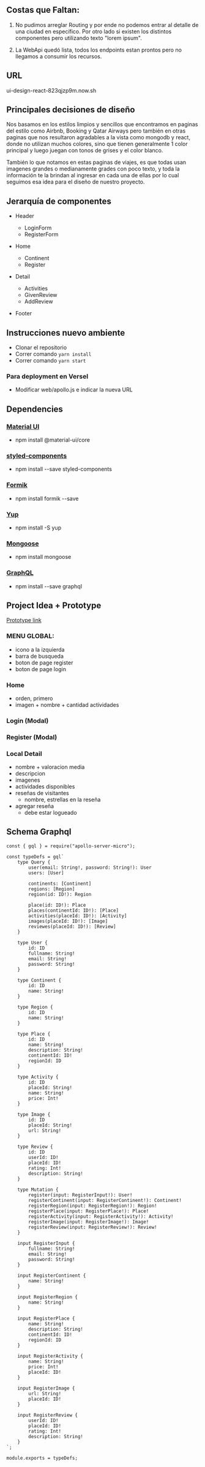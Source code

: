 ## Costas que Faltan:

1) No pudimos arreglar Routing y por ende no podemos entrar al detalle de una ciudad en específico.
Por otro lado si existen los distintos componentes pero utilizando texto "lorem ipsum".

2) La WebApi quedó lista, todos los endpoints estan prontos pero no llegamos a consumir los recursos.

## URL

ui-design-react-823qjzp9m.now.sh

## Principales decisiones de diseño

Nos basamos en los estilos limpios y sencillos que encontramos en paginas del estilo como Airbnb, Booking y Qatar Airways pero también en otras paginas que nos resultaron agradables a la vista como mongodb y react, donde no utilizan muchos colores, sino que tienen generalmente 1 color principal y luego juegan con tonos de grises y el color blanco.

También lo que notamos en estas paginas de viajes, es que todas usan imagenes grandes o medianamente grades con poco texto, y toda la información te la brindan al ingresar en cada una de ellas por lo cual seguimos esa idea para el diseño de nuestro proyecto.

## Jerarquía de componentes

- Header
  - LoginForm
  - RegisterForm
  
- Home
  - Continent 
  - Register
  
- Detail
  - Activities
  - GivenReview
  - AddReview
  
- Footer

## Instrucciones nuevo ambiente

- Clonar el repositorio 
- Correr comando `yarn install`
- Correr comando `yarn start`

### Para deployment en Versel

- Modificar web/apollo.js e indicar la nueva URL

## Dependencies

### [Material UI](https://material-ui.com/)
- npm install @material-ui/core

### [styled-components](https://styled-components.com/)
- npm install --save styled-components

### [Formik](https://jaredpalmer.com/formik/)
- npm install formik --save

### [Yup](https://www.npmjs.com/package/yup)
- npm install -S yup

### [Mongoose](https://mongoosejs.com)
- npm install mongoose

### [GraphQL](https://graphql.org/)
- npm install --save graphql

## Project Idea + Prototype
[Prototype link](figma.com/file/PFDGyPfof3jsY7bt6dvu2h/Desarrollo-UI?node-id=0%3A1)
 
### MENU GLOBAL: 
- icono a la izquierda
- barra de busqueda
- boton de page register
- boton de page login

### Home
- orden, primero 
- imagen + nombre + cantidad actividades
	
### Login (Modal)

### Register (Modal)

### Local Detail
- nombre + valoracion media
- descripcion
- imagenes
- actividades disponibles
- reseñas de visitantes
	- nombre, estrellas en la reseña
- agregar reseña
	- debe estar logueado

## Schema Graphql

```
const { gql } = require("apollo-server-micro");

const typeDefs = gql`
    type Query {
        user(email: String!, password: String!): User
        users: [User]
        
        continents: [Continent]
        regions: [Region]
        region(id: ID!): Region

        place(id: ID!): Place
        places(continentId: ID!): [Place]
        activities(placeId: ID!): [Activity]
        images(placeId: ID!): [Image]
        reviewes(placeId: ID!): [Review]
    }

    type User {
        id: ID
        fullname: String!
        email: String!
        password: String!
    }

    type Continent {
        id: ID
        name: String!
    }
    
    type Region {
        id: ID
        name: String!
    }

    type Place {
        id: ID
        name: String!
        description: String!
        continentId: ID!
        regionId: ID
    }

    type Activity {
        id: ID
        placeId: String!
        name: String!
        price: Int!
    }

    type Image {
        id: ID
        placeId: String!
        url: String!
    }

    type Review {
        id: ID
        userId: ID!
        placeId: ID!
        rating: Int!
        description: String!
    }

    type Mutation {
        register(input: RegisterInput!): User!
        registerContinent(input: RegisterContinent!): Continent!
        registerRegion(input: RegisterRegion!): Region!
        registerPlace(input: RegisterPlace!): Place!
        registerActivity(input: RegisterActivity!): Activity!
        registerImage(input: RegisterImage!): Image!
        registerReview(input: RegisterReview!): Review!
    }

    input RegisterInput {
        fullname: String!
        email: String!
        password: String!
    }

    input RegisterContinent {
        name: String!
    }

    input RegisterRegion {
        name: String!
    }

    input RegisterPlace {
        name: String!
        description: String!
        continentId: ID!
        regionId: ID
    }

    input RegisterActivity {
        name: String!
        price: Int!
        placeId: ID!
    }

    input RegisterImage {
        url: String!
        placeId: ID!
    }

    input RegisterReview {
        userId: ID!
        placeId: ID!
        rating: Int!
        description: String!
    }
`;

module.exports = typeDefs;
```
